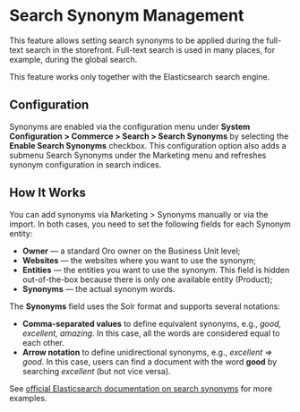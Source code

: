 <a id="bundle-docs-commerce-website-elasticsearch-bundle-synonyms"></a>

# Search Synonym Management

This feature allows setting search synonyms to be applied during the full-text search in the storefront.
Full-text search is used in many places, for example, during the global search.

This feature works only together with the Elasticsearch search engine.

## Configuration

Synonyms are enabled via the configuration menu under **System Configuration > Commerce > Search > Search Synonyms** by selecting the **Enable Search Synonyms** checkbox. This configuration option also adds a submenu Search Synonyms under the Marketing menu and refreshes synonym configuration in search indices.

## How It Works

You can add synonyms via Marketing > Synonyms manually or via the import. In both cases, you need to set the following fields for each Synonym entity:

* **Owner** — a standard Oro owner on the Business Unit level;
* **Websites**  — the websites where you want to use the synonym;
* **Entities** — the entities you want to use the synonym. This field is hidden out-of-the-box because there is only one available entity (Product);
* **Synonyms**  —  the actual synonym words.

The **Synonyms** field uses the Solr format and supports several notations:

* **Comma-separated values** to define equivalent synonyms, e.g., *good, excellent, amazing*. In this case, all the words are considered equal to each other.
* **Arrow notation** to define unidirectional synonyms, e.g., *excellent => good*. In this case, users can find a document with the word **good** by searching *excellent* (but not vice versa).

See <a href="https://www.elastic.co/guide/en/elasticsearch/reference/current/analysis-synonym-graph-tokenfilter.html#_solr_synonyms_2" target="_blank">official Elasticsearch documentation on search synonyms</a> for more examples.

<!-- Frontend -->
